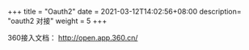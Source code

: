 +++
title = "Oauth2"
date =  2021-03-12T14:02:56+08:00
description= "oauth2 对接"
weight = 5
+++

360接入文档： http://open.app.360.cn/